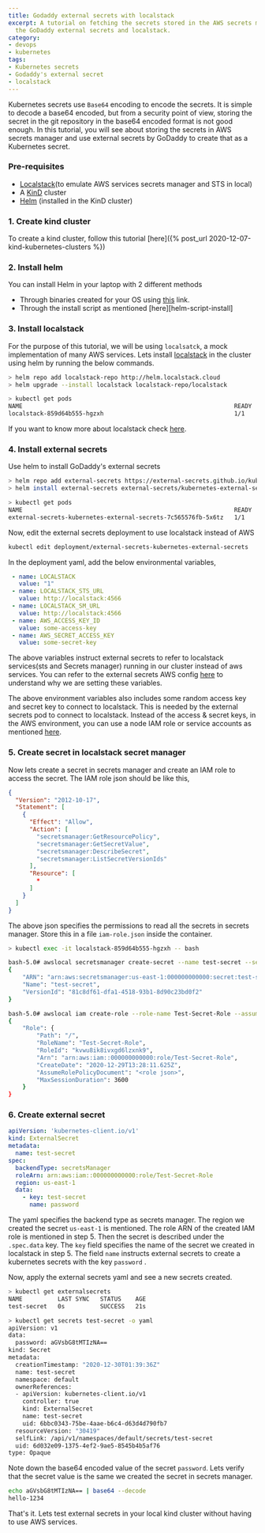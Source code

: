 ```yaml
---
title: Godaddy external secrets with localstack
excerpt: A tutorial on fetching the secrets stored in the AWS secrets manager using
  the GoDaddy external secrets and localstack.
category:
- devops
- kubernetes
tags:
- Kubernetes secrets
- Godaddy's external secret
- localstack
---
```


Kubernetes secrets use `Base64` encoding to encode the secrets. It is simple to decode a base64 encoded, but from a security point of view, storing the secret in the git repository in the base64 encoded format is not good enough. In this tutorial, you will see about storing the secrets in AWS secrets manager and use external secrets by GoDaddy to create that as a Kubernetes secret.

### Pre-requisites
- [Localstack](https://github.com/localstack/localstack)(to emulate AWS services secrets manager and STS in local)
- A [KinD](https://kind.sigs.k8s.io/) cluster
- [Helm](https://helm.sh/) (installed in the KinD cluster)

### 1. Create kind cluster
To create a kind cluster, follow this tutorial [here]({% post_url 2020-12-07-kind-kubernetes-clusters %})
### 2. Install helm
You can install Helm in your laptop with 2 different methods
- Through binaries created for your OS using [this][helm-binary-install] link.
- Through the install script as mentioned [here][helm-script-install]

### 3. Install localstack
For the purpose of this tutorial, we will be using `localsatck`, a mock implementation of many AWS services. Lets install [localstack][localstack-helm-install] in the cluster using helm by running the below commands.
```sh
> helm repo add localstack-repo http://helm.localstack.cloud
> helm upgrade --install localstack localstack-repo/localstack

> kubectl get pods
NAME                                                            READY   STATUS    RESTARTS   AGE
localstack-859d64b555-hgzxh                                     1/1     Running   0          4m48s
```
If you want to know more about localstack check [here](https://github.com/localstack/localstack).
### 4. Install external secrets
Use helm to install GoDaddy's external secrets
```sh
> helm repo add external-secrets https://external-secrets.github.io/kubernetes-external-secrets/
> helm install external-secrets external-secrets/kubernetes-external-secrets

> kubectl get pods
NAME                                                            READY   STATUS    RESTARTS   AGE
external-secrets-kubernetes-external-secrets-7c565576fb-5x6tz   1/1     Running   0          3m22s
```

Now, edit the external secrets deployment to use localstack instead of AWS
```sh
kubectl edit deployment/external-secrets-kubernetes-external-secrets
```

In the deployment yaml, add the below environmental variables,
```yaml
 - name: LOCALSTACK
   value: "1"
 - name: LOCALSTACK_STS_URL
   value: http://localstack:4566
 - name: LOCALSTACK_SM_URL
   value: http://localstack:4566
 - name: AWS_ACCESS_KEY_ID
   value: some-access-key
 - name: AWS_SECRET_ACCESS_KEY
   value: some-secret-key
```
The above variables instruct external secrets to refer to localstack services(sts and Secrets manager) running in our cluster instead of aws services. You can refer to the external secrets AWS config [here](https://github.com/external-secrets/kubernetes-external-secrets/blob/master/config/aws-config.js) to understand why we are setting these variables.

The above environment variables also includes some random access key and secret key to connect to localstack. This is needed by the external secrets pod to connect to localstack. Instead of the access & secret keys, in the AWS environment, you can use a node IAM role or service accounts as mentioned [here](https://github.com/external-secrets/kubernetes-external-secrets#aws-based-backends).
### 5. Create secret in localstack secret manager
Now lets create a secret in secrets manager and create an IAM role to access the secret. The IAM role json should be like this,
```json
{
  "Version": "2012-10-17",
  "Statement": [
    {
      "Effect": "Allow",
      "Action": [
        "secretsmanager:GetResourcePolicy",
        "secretsmanager:GetSecretValue",
        "secretsmanager:DescribeSecret",
        "secretsmanager:ListSecretVersionIds"
      ],
      "Resource": [
        *
      ]
    }
  ]
}
```
The above json specifies the permissions to read all the secrets in secrets manager. Store this in a file `iam-role.json` inside the container.

```sh
> kubectl exec -it localstack-859d64b555-hgzxh -- bash

bash-5.0# awslocal secretsmanager create-secret --name test-secret --secret-string "hello-1234" --region us-east-1
{
    "ARN": "arn:aws:secretsmanager:us-east-1:000000000000:secret:test-secret-Walhb",
    "Name": "test-secret",
    "VersionId": "81c8df61-dfa1-4518-93b1-8d90c23bd0f2"
}

bash-5.0# awslocal iam create-role --role-name Test-Secret-Role --assume-role-policy-document file://iam-role.json
{
    "Role": {
        "Path": "/",
        "RoleName": "Test-Secret-Role",
        "RoleId": "kvwu8ik8ivxgd6lzxnk9",
        "Arn": "arn:aws:iam::000000000000:role/Test-Secret-Role",
        "CreateDate": "2020-12-29T13:28:11.625Z",
        "AssumeRolePolicyDocument": "<role json>",
        "MaxSessionDuration": 3600
    }
}
```
### 6. Create external secret
```yaml
apiVersion: 'kubernetes-client.io/v1'
kind: ExternalSecret
metadata:
  name: test-secret
spec:
  backendType: secretsManager
  roleArn: arn:aws:iam::000000000000:role/Test-Secret-Role
  region: us-east-1
  data:
    - key: test-secret
      name: password
```

The yaml specifies the backend type as secrets manager. The region we created the secret `us-east-1` is mentioned. The role ARN of the created IAM role is mentioned in step 5. Then the secret is described under the `.spec.data` key. The `key` field specifies the name of the secret we created in localstack in step 5. The field `name` instructs external secrets to create a kubernetes secrets with the key `password` .

Now, apply the external secrets yaml and see a new secrets created.

```sh
> kubectl get externalsecrets                                                
NAME          LAST SYNC   STATUS    AGE
test-secret   0s          SUCCESS   21s

> kubectl get secrets test-secret -o yaml                                                      
apiVersion: v1
data:
  password: aGVsbG8tMTIzNA==
kind: Secret
metadata:
  creationTimestamp: "2020-12-30T01:39:36Z"
  name: test-secret
  namespace: default
  ownerReferences:
  - apiVersion: kubernetes-client.io/v1
    controller: true
    kind: ExternalSecret
    name: test-secret
    uid: 6bbc0343-75be-4aae-b6c4-d63d4d790fb7
  resourceVersion: "30419"
  selfLink: /api/v1/namespaces/default/secrets/test-secret
  uid: 6d032e09-1375-4ef2-9ae5-8545b4b5af76
type: Opaque
```

Note down the base64 encoded value of the secret `password`. Lets verify that the secret value is the same we created the secret in secrets manager.

```sh
echo aGVsbG8tMTIzNA== | base64 --decode
hello-1234
```

That's it. Lets test external secrets in your local kind cluster without having to use AWS services.

[helm-binary-install]: https://helm.sh/docs/intro/install/#from-the-binary-releases
[helm-scrip-install]: https://helm.sh/docs/intro/install/#from-script
[localstack-helm-install]: https://github.com/localstack/localstack#using-helm
